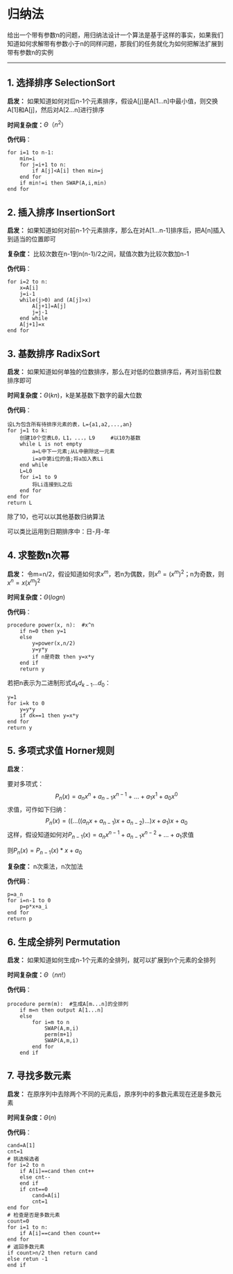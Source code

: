 # 归纳法 

给出一个带有参数n的问题，用归纳法设计一个算法是基于这样的事实，如果我们知道如何求解带有参数小于n的同样问题，那我们的任务就化为如何把解法扩展到带有参数n的实例

------

## 1.  选择排序 SelectionSort

**启发：** 如果知道如何对后n-1个元素排序，假设A[j]是A[1...n]中最小值，则交换A[1]和A[j]，然后对A[2...n]进行排序

**时间复杂度：**$\Theta（n^2）$

**伪代码**：

```
for i=1 to n-1:
	min=i
	for j=i+1 to n:
		if A[j]<A[i] then min=j
	end for
	if min!=i then SWAP(A,i,min)
end for
```



## 2.  插入排序 InsertionSort

**启发：** 如果知道如何对前n-1个元素排序，那么在对A[1...n-1]排序后，把A[n]插入到适当的位置即可

**复杂度：** 比较次数在n-1到n(n-1)/2之间，赋值次数为比较次数加n-1

**伪代码**：

```
for i=2 to n:
	x=A[i]
	j=i-1
	while(j>0) and (A[j]>x)
		A[j+1]=A[j]
		j=j-1
	end while
	A[j+1]=x
end for
```



## 3.  基数排序 RadixSort

**启发：** 如果知道如何单独的位数排序，那么在对低的位数排序后，再对当前位数排序即可

**时间复杂度：**$\Theta(kn)$，k是某基数下数字的最大位数

**伪代码**：

```
设L为包含所有待排序元素的表，L={a1,a2,...,an}
for j=1 to k:
	创建10个空表L0，L1，...，L9		#以10为基数
	while L is not empty
		a=L中下一元素;从L中删除这一元素
		i=a中第i位的值;将a加入表Li
	end while
	L=L0
	for i=1 to 9
		将Li连接到L之后
	end for	
end for
return L
```

除了10，也可以以其他基数归纳算法

可以类比运用到日期排序中：日-月-年



##  4.  求整数n次幂 

**启发：** 令m=n/2，假设知道如何求$x^m$，若n为偶数，则$x^n=(x^m)^2$；n为奇数，则$x^n=x(x^m)^2$

**时间复杂度：**$\Theta (log n)$

**伪代码**：

```
procedure power(x, n):	#x^n
    if n=0 then y=1
    else
        y=power(x,n/2)
        y=y*y
        if n是奇数 then y=x*y
    end if
    return y
```

若把n表示为二进制形式$d_{k}d_{k-1}...d_0$：

```
y=1
for i=k to 0
	y=y*y
	if dk==1 then y=x*y
end for
return y
```



## 5.  多项式求值 Horner规则

**启发**：

要对多项式：
$$
P_n(x)=a_nx^n+a_{n-1}x^{n-1}+...+a_1x^1+a_0x^0
$$
求值，可作如下归纳：
$$
P_n(x)=((...((a_nx+a_{n-1})x+a_{n-2})...)x+a_1)x+a_0
$$
这样，假设知道如何对$P_{n-1}(x)=a_nx^{n-1}+a_{n-1}x^{n-2}+...+a_1$求值

则$P_n(x)=P_{n-1}(x)*x+a_0$

**复杂度：** n次乘法，n次加法

**伪代码**：

```
p=a_n
for i=n-1 to 0
	p=p*x+a_i
end for
return p
```



## 6.  生成全排列 Permutation

**启发：** 如果知道如何生成n-1个元素的全排列，就可以扩展到n个元素的全排列

**时间复杂度：**$\Theta（nn!）$

**伪代码**：

```
procedure perm(m):	#生成A[m...n]的全排列
    if m=n then output A[1...n]
    else
        for i=m to n
        	SWAP(A,m,i)
        	perm(m+1)
        	SWAP(A,m,i)
        end for
    end if
```



## 7.  寻找多数元素

**启发：** 在原序列中去除两个不同的元素后，原序列中的多数元素现在还是多数元素

**时间复杂度：**$\Theta(n)$

**伪代码**：

```
cand=A[1]
cnt=1
# 挑选候选者
for i=2 to n
	if A[i]==cand then cnt++
	else cnt--
	end if
	if cnt==0
		cand=A[i]
		cnt=1
end for
# 检查是否是多数元素
count=0
for i=1 to n:
	if A[i]==cand then count++
end for
# 返回多数元素
if count>n/2 then return cand
else retun -1
end if
```


